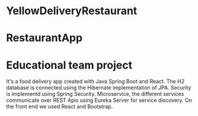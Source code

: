 # YellowDeliveryRestaurant

# RestaurantApp
# Educational team project

It's a food delivery app created with Java Spring Boot and React. The H2 database is connected using the Hibernate implementation of JPA. Security is implementd using Spring Security. Microservice, the different services communicate over REST Apis using Eureka Server for service discovery. On the front end we used React and Bootstrap.
